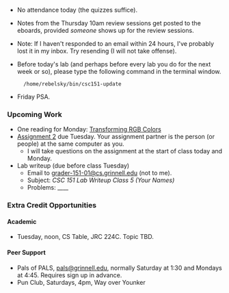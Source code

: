 * No attendance today (the quizzes suffice).
* Notes from the Thursday 10am review sessions get posted to the eboards, 
  provided *someone* shows up for the review sessions.
* Note: If I haven't responded to an email within 24 hours, I've probably
  lost it in my inbox.  Try resending (I will not take offense).
* Before today's lab (and perhaps before every lab you do for the next
  week or so), please type the following command in the terminal window.

        /home/rebelsky/bin/csc151-update

* Friday PSA.

### Upcoming Work

* One reading for Monday:
  [Transforming RGB Colors](../readings/transforming-rgb-early-reading.html)
* [Assignment 2](../assignments/assignment.02.html) due Tuesday.  Your
  assignment partner is the person (or people) at the same computer
  as you.
    * I will take questions on the assignment at the start of class 
      today and Monday.
* Lab writeup (due before class Tuesday)
    * Email to <grader-151-01@cs.grinnell.edu> (not to me).
    * Subject: _CSC 151 Lab Writeup Class 5 (Your Names)_
    * Problems: ____

### Extra Credit Opportunities

#### Academic

* Tuesday, noon, CS Table, JRC 224C.  Topic TBD.

#### Peer Support

* Pals of PALS, pals@grinnell.edu, normally Saturday at 1:30
  and Mondays at 4:45.  Requires sign up in advance.
* Pun Club, Saturdays, 4pm, Way over Younker

